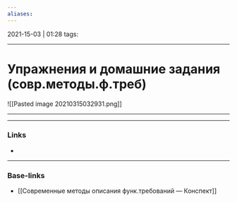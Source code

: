 ```yaml
---
aliases:
---
```

2021-15-03 | 01:28
tags: 
___

# Упражнения и домашние задания (совр.методы.ф.треб)


![[Pasted image 20210315032931.png]]

---


___
### Links
- 

___
### Base-links
- [[Современные методы описания функ.требований — Конспект]]

